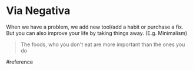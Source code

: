 # Via Negativa
When we have a problem, we add new tool/add a habit or purchase a fix. But you can also improve your life by taking things away. (E.g. Minimalism)
>The foods, who you don't eat are more important than the ones you do

#reference
